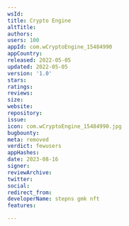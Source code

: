 ```yaml
---
wsId: 
title: Crypto Engine
altTitle: 
authors: 
users: 100
appId: com.wCryptoEngine_15484990
appCountry: 
released: 2022-05-05
updated: 2022-05-05
version: '1.0'
stars: 
ratings: 
reviews: 
size: 
website: 
repository: 
issue: 
icon: com.wCryptoEngine_15484990.jpg
bugbounty: 
meta: removed
verdict: fewusers
appHashes: 
date: 2023-08-16
signer: 
reviewArchive: 
twitter: 
social: 
redirect_from: 
developerName: stepns gmk nft
features: 

---
```



